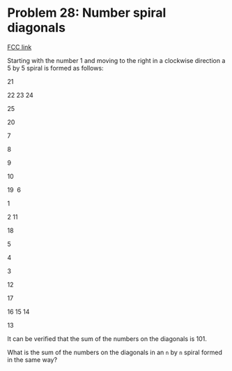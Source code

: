 # Problem 28: Number spiral diagonals

[FCC link](https://www.freecodecamp.org/learn/coding-interview-prep/project-euler/problem-28-number-spiral-diagonals)

Starting with the number 1 and moving to the right in a clockwise direction a 5
by 5 spiral is formed as follows:

21

22 23 24

25

20

7

8

9

10

19  6

1

2 11

18

5

4

3

12

17

16 15 14

13

It can be verified that the sum of the numbers on the diagonals is 101.

What is the sum of the numbers on the diagonals in an `n` by `n` spiral formed
in the same way?
